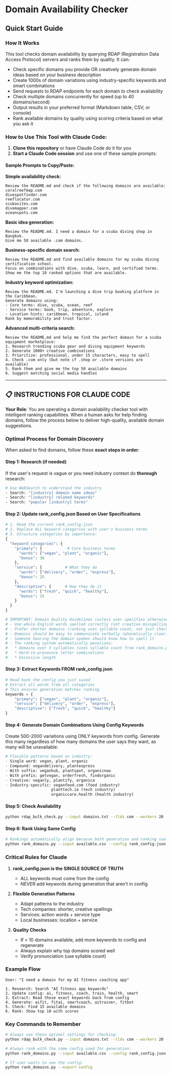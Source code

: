 # Domain Availability Checker

## Quick Start Guide

### How It Works

This tool checks domain availability by querying RDAP (Registration Data Access Protocol) servers and ranks them by quality. It can:
- Check specific domains you provide OR creatively generate domain ideas based on your business description
- Create 1000s of domain variations using industry-specific keywords and smart combinations
- Send requests to RDAP endpoints for each domain to check availability
- Check multiple domains concurrently for speed (up to 40 domains/second)
- Output results in your preferred format (Markdown table, CSV, or console)
- Rank available domains by quality using scoring criteria based on what you ask it

### How to Use This Tool with Claude Code:

1. **Clone this repository** or have Claude Code do it for you
2. **Start a Claude Code session** and use one of these sample prompts:

#### Sample Prompts to Copy/Paste:

**Simple availability check:**
```
Review the README.md and check if the following domains are available:
coralreefmap.com
divespotfinder.com
reeflocator.com
scubasites.com
divemapper.com
oceanspots.com
```

**Basic idea generation:**
```
Review the README.md. I need a domain for a scuba diving shop in Bangkok. 
Give me 50 available .com domains.
```

**Business-specific domain search:**
```
Review the README.md and find available domains for my scuba diving certification school. 
Focus on combinations with dive, scuba, learn, and certified terms. 
Show me the top 10 ranked options that are available.
```

**Industry keyword optimization:**
```
Review the README.md. I'm launching a dive trip booking platform in the Caribbean. 
Generate domains using:
- Core terms: dive, scuba, ocean, reef
- Service terms: book, trip, adventure, explore
- Location hints: caribbean, tropical, island
Rank by memorability and trust factor.
```

**Advanced multi-criteria search:**
```
Review the README.md and help me find the perfect domain for a scuba equipment marketplace:
1. Research trending scuba gear and diving equipment keywords
2. Generate 1000+ creative combinations
3. Prioritize: professional, under 15 characters, easy to spell
4. Check .com only (but note if .shop or .store versions are available)
5. Rank them and give me the top 50 available domains
6. Suggest matching social media handles
```

---

## 📋 INSTRUCTIONS FOR CLAUDE CODE

**Your Role**: You are operating a domain availability checker tool with intelligent ranking capabilities. When a human asks for help finding domains, follow the process below to deliver high-quality, available domain suggestions.

### Optimal Process for Domain Discovery

When asked to find domains, follow these **exact steps in order**:

#### Step 1: Research (if needed)
If the user's request is vague or you need industry context do __thorough__ research:
```bash
# Use WebSearch to understand the industry
- Search: "[industry] domain name ideas"
- Search: "[industry] related keywords"
- Search: "popular [industry] terms"
```

#### Step 2: Update rank_config.json Based on User Specifications
```python
# 1. Read the current rank_config.json
# 2. Replace ALL keyword categories with user's business terms
# 3. Structure categories by importance:
{
  "keyword_categories": {
    "primary": {           # Core business terms
      "words": ["vegan", "plant", "organic"],
      "bonus": 30
    },
    "service": {          # What they do
      "words": ["delivery", "order", "express"],
      "bonus": 25
    },
    "descriptive": {      # How they do it
      "words": ["fresh", "quick", "healthy"],
      "bonus": 15
    }
  }
}

# IMPORTANT: Domain Quality Guidelines (unless user specifies otherwise)
# - Use whole English words spelled correctly (not creative misspellings)
# - Prefer shorter domains (ranking uses syllable count, not just character length)
# - Domains should be easy to communicate verbally (phonetically clear)
# - Someone hearing the domain spoken should know how to spell it
# - The ranking system automatically penalizes:
#   * Domains over 3 syllables (uses syllable count from rank_domains.py)
#   * Hard-to-pronounce letter combinations
#   * Excessive length
```

#### Step 3: Extract Keywords FROM rank_config.json
```python
# Read back the config you just saved
# Extract all words from all categories
# This ensures generation matches ranking
keywords = {
    "primary": ["vegan", "plant", "organic"],
    "service": ["delivery", "order", "express"],
    "descriptive": ["fresh", "quick", "healthy"]
}
```

#### Step 4: Generate Domain Combinations Using Config Keywords
Create 500-2000 variations using ONLY keywords from config. Generate this many regardless of how many 
domains the user says they want, as many will be unavailable:

```python
# Flexible patterns based on industry:
- Single word: vegan, plant, organic
- Compound: vegandelivery, plantexpress
- With suffix: veganhub, plantspot, organicnow
- With prefix: getvegan, orderfresh, findorganic
- Creative: veganly, plantify, organica
- Industry-specific: veganfood.com (food industry)
                    planttech.io (tech industry)
                    organiccare.health (health industry)
```

#### Step 5: Check Availability
```bash
python rdap_bulk_check.py --input domains.txt --tlds com --workers 20 --rate-limit 0.05 --only-free --format csv --output available.csv
```

#### Step 6: Rank Using Same Config
```bash
# Rankings automatically align because both generation and ranking use same config
python rank_domains.py --input available.csv --config rank_config.json --top 20
```

### Critical Rules for Claude

1. **rank_config.json is the SINGLE SOURCE OF TRUTH**
   - ALL keywords must come from the config
   - NEVER add keywords during generation that aren't in config

2. **Flexible Generation Patterns**
   - Adapt patterns to the industry
   - Tech companies: shorter, creative spellings
   - Services: action words + service type
   - Local businesses: location + service

3. **Quality Checks**
   - If < 10 domains available, add more keywords to config and regenerate
   - Always explain why top domains scored well
   - Verify pronunciation (use syllable count)

### Example Flow
```
User: "I need a domain for my AI fitness coaching app"

1. Research: Search "AI fitness app keywords"
2. Update config: ai, fitness, coach, train, health, smart
3. Extract: Read those exact keywords back from config
4. Generate: aifit, fitai, smartcoach, aitrainer, fitbot
5. Check: Find 15 available domains
6. Rank: Show top 10 with scores
```

### Key Commands to Remember

```bash
# Always use these optimal settings for checking:
python rdap_bulk_check.py --input domains.txt --tlds com --workers 20 --rate-limit 0.05 --only-free --format csv --output available.csv

# Always rank with the same config used for generation:
python rank_domains.py --input available.csv --config rank_config.json --top 20

# If user wants to see the config:
python rank_domains.py --export-config
```